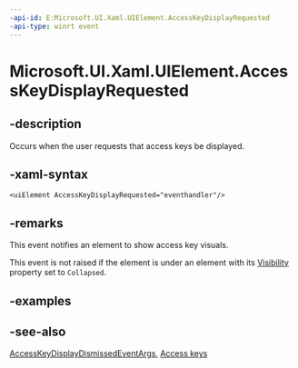 ```yaml
---
-api-id: E:Microsoft.UI.Xaml.UIElement.AccessKeyDisplayRequested
-api-type: winrt event
---
```


<!-- Event syntax
public event Windows.Foundation.TypedEventHandler AccessKeyDisplayRequested<Microsoft.UI.Xaml.UIElement,  Microsoft.UI.Xaml.Input.AccessKeyDisplayRequestedEventArgs>
-->

# Microsoft.UI.Xaml.UIElement.AccessKeyDisplayRequested

## -description

Occurs when the user requests that access keys be displayed.

## -xaml-syntax

```xaml
<uiElement AccessKeyDisplayRequested="eventhandler"/>
```

## -remarks

This event notifies an element to show access key visuals.

This event is not raised if the element is under an element with its [Visibility](uielement_visibility.md) property set to `Collapsed`.

## -examples

## -see-also

[AccessKeyDisplayDismissedEventArgs](../windows.ui.xaml.input/accesskeydisplarequestedeventargs.md), [Access keys](/windows/apps/design/input/access-keys)
